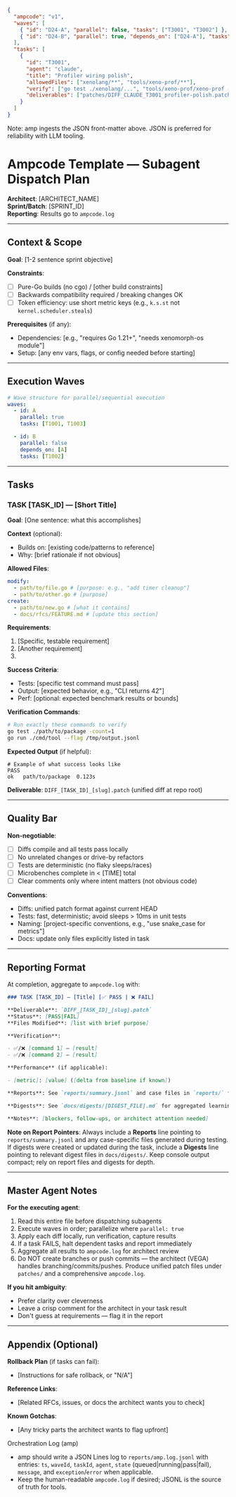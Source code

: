 ```json
{
  "ampcode": "v1",
  "waves": [
    { "id": "D24-A", "parallel": false, "tasks": ["T3001", "T3002"] },
    { "id": "D24-B", "parallel": true, "depends_on": ["D24-A"], "tasks": ["T3003"] }
  ],
  "tasks": [
    {
      "id": "T3001",
      "agent": "claude",
      "title": "Profiler wiring polish",
      "allowedFiles": ["xenolang/**", "tools/xeno-prof/**"],
      "verify": ["go test ./xenolang/...", "tools/xeno-prof/xeno-prof --help"],
      "deliverables": ["patches/DIFF_CLAUDE_T3001_profiler-polish.patch"]
    }
  ]
}
```

Note: amp ingests the JSON front-matter above. JSON is preferred for reliability with LLM tooling.

# Ampcode Template — Subagent Dispatch Plan

**Architect**: [ARCHITECT_NAME]  
**Sprint/Batch**: [SPRINT_ID]  
**Reporting**: Results go to `ampcode.log`

---

## Context & Scope

**Goal**: [1-2 sentence sprint objective]

**Constraints**:

- [ ] Pure-Go builds (no cgo) / [other build constraints]
- [ ] Backwards compatibility required / breaking changes OK
- [ ] Token efficiency: use short metric keys (e.g., `k.s.st` not `kernel.scheduler.steals`)

**Prerequisites** (if any):

- Dependencies: [e.g., "requires Go 1.21+", "needs xenomorph-os module"]
- Setup: [any env vars, flags, or config needed before starting]

---

## Execution Waves

```yaml
# Wave structure for parallel/sequential execution
waves:
  - id: A
    parallel: true
    tasks: [T1001, T1003]

  - id: B
    parallel: false
    depends_on: [A]
    tasks: [T1002]
```

---

## Tasks

### TASK [TASK_ID] — [Short Title]

**Goal**: [One sentence: what this accomplishes]

**Context** (optional):

- Builds on: [existing code/patterns to reference]
- Why: [brief rationale if not obvious]

**Allowed Files**:

```yaml
modify:
  - path/to/file.go # [purpose: e.g., "add timer cleanup"]
  - path/to/other.go # [purpose]
create:
  - path/to/new.go # [what it contains]
  - docs/rfcs/FEATURE.md # [update this section]
```

**Requirements**:

1. [Specific, testable requirement]
2. [Another requirement]
3. [Metrics to add, if any]: `metric.key.name` 'description'

**Success Criteria**:

- Tests: [specific test command must pass]
- Output: [expected behavior, e.g., "CLI returns 42"]
- Perf: [optional: expected benchmark results or bounds]

**Verification Commands**:

```bash
# Run exactly these commands to verify
go test ./path/to/package -count=1
go run ./cmd/tool --flag /tmp/output.jsonl
```

**Expected Output** (if helpful):

```
# Example of what success looks like
PASS
ok   path/to/package  0.123s
```

**Deliverable**: `DIFF_[TASK_ID]_[slug].patch` (unified diff at repo root)

---

## Quality Bar

**Non-negotiable**:

- [ ] Diffs compile and all tests pass locally
- [ ] No unrelated changes or drive-by refactors
- [ ] Tests are deterministic (no flaky sleeps/races)
- [ ] Microbenches complete in < [TIME] total
- [ ] Clear comments only where intent matters (not obvious code)

**Conventions**:

- Diffs: unified patch format against current HEAD
- Tests: fast, deterministic; avoid sleeps > 10ms in unit tests
- Naming: [project-specific conventions, e.g., "use snake_case for metrics"]
- Docs: update only files explicitly listed in task

---

## Reporting Format

At completion, aggregate to `ampcode.log` with:

```markdown
### TASK [TASK_ID] — [Title] [✅ PASS | ❌ FAIL]

**Deliverable**: `DIFF_[TASK_ID]_[slug].patch`
**Status**: [PASS|FAIL]
**Files Modified**: [list with brief purpose]

**Verification**:

- ✅/❌ [command 1] — [result]
- ✅/❌ [command 2] — [result]

**Performance** (if applicable):

- [metric]: [value] ([delta from baseline if known])

**Reports**: See `reports/summary.jsonl` and case files in `reports/` for detailed metrics and traces

**Digests**: See `docs/digests/[DIGEST_FILE].md` for aggregated learnings and patterns (if applicable)

**Notes**: [blockers, follow-ups, or architect attention needed]
```

**Note on Report Pointers**: Always include a **Reports** line pointing to `reports/summary.jsonl` and any case-specific files generated during testing. If digests were created or updated during the task, include a **Digests** line pointing to relevant digest files in `docs/digests/`. Keep console output compact; rely on report files and digests for depth.

---

## Master Agent Notes

**For the executing agent**:

1. Read this entire file before dispatching subagents
2. Execute waves in order; parallelize where `parallel: true`
3. Apply each diff locally, run verification, capture results
4. If a task FAILS, halt dependent tasks and report immediately
5. Aggregate all results to `ampcode.log` for architect review
6. Do NOT create branches or push commits — the architect (VEGA) handles branching/commits/pushes. Produce unified patch files under `patches/` and a comprehensive `ampcode.log`.

**If you hit ambiguity**:

- Prefer clarity over cleverness
- Leave a crisp comment for the architect in your task result
- Don't guess at requirements — flag it in the report

---

## Appendix (Optional)

**Rollback Plan** (if tasks can fail):

- [Instructions for safe rollback, or "N/A"]

**Reference Links**:

- [Related RFCs, issues, or docs the architect wants you to check]

**Known Gotchas**:

- [Any tricky parts the architect wants to flag upfront]

Orchestration Log (amp)
- amp should write a JSON Lines log to `reports/amp.log.jsonl` with entries:
  `ts`, `waveId`, `taskId`, `agent`, `state` (queued|running|pass|fail),
  `message`, and `exception`/`error` when applicable.
- Keep the human-readable `ampcode.log` if desired; JSONL is the source of truth for tools.
